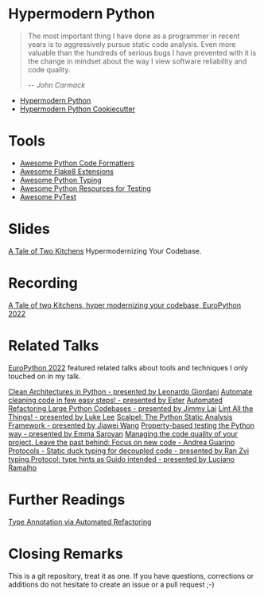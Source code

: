 # Hypermodern Python

> The most important thing I have done as a programmer in recent years is to aggressively pursue static code analysis.  Even more valuable than the hundreds of serious bugs I have prevented with it is the change in mindset about the way I view software reliability and code quality.
>
> -- <cite>John Carmack</cite>


- [Hypermodern Python](https://cjolowicz.github.io/posts/hypermodern-python-01-setup/)
- [Hypermodern Python Cookiecutter](https://github.com/cjolowicz/cookiecutter-hypermodern-python)

# Tools

- [Awesome Python Code Formatters](https://github.com/life4/awesome-python-code-formatters)
- [Awesome Flake8 Extensions](https://github.com/DmytroLitvinov/awesome-flake8-extensions)
- [Awesome Python Typing](https://github.com/typeddjango/awesome-python-typing)
- [Awesome Python Resources for Testing](https://github.com/cleder/awesome-python-testing)
- [Awesome PyTest](https://github.com/augustogoulart/awesome-pytest)

# Slides

[A Tale of Two Kitchens](https://github.com/cleder/ep2022/blob/main/slides.pdf) Hypermodernizing Your Codebase.

# Recording

[A Tale of two Kitchens, hyper modernizing your codebase, EuroPython 2022](https://youtu.be/uwmQgCrCh2s)

# Related Talks

[EuroPython 2022](https://ep2022.europython.eu/) featured related talks about tools and techniques I only touched on in my talk.

[Clean Architectures in Python - presented by Leonardo Giordani](https://youtu.be/C7MRkqP5NRI)
[Automate cleaning code in few easy steps! - presented by Ester](https://youtu.be/7_FyRR3yN-k)
[Automated Refactoring Large Python Codebases - presented by Jimmy Lai](https://youtu.be/ouDnaZxZKkc)
[Lint All the Things! - presented by Luke Lee](https://youtu.be/9psDYv4kVvE)
[Scalpel: The Python Static Analysis Framework - presented by Jiawei Wang](https://youtu.be/KNR1ppKTu2Q)
[Property-based testing the Python way - presented by Emma Saroyan](https://youtu.be/EQjZgwufkYU)
[Managing the code quality of your project. Leave the past behind: Focus on new code - Andrea Guarino](https://youtu.be/KK2GZFZ9_uA)
[Protocols - Static duck typing for decoupled code - presented by Ran Zvi](https://youtu.be/adxG_7bBy1w)
[typing.Protocol: type hints as Guido intended - presented by Luciano Ramalho](https://youtu.be/0_IQoxBFepw)


# Further Readings

[Type Annotation via Automated Refactoring](https://medium.com/building-carta/type-annotation-via-automated-refactoring-fd8edfe123d4)

# Closing Remarks

This is a git repository, treat it as one.
If you have questions, corrections or additions do not hesitate to create an issue or a pull request ;-)
